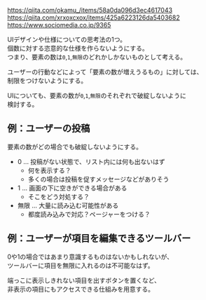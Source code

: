 <https://qiita.com/okamu_/items/58a0da096d3ec4617043>  
<https://qiita.com/xrxoxcxox/items/425a6223126da5403682>  
<https://www.sociomedia.co.jp/9365>

UIデザインや仕様についての思考法の1つ。  
個数に対する恣意的な仕様を作らないようにする。  
つまり、要素の数は`0`,`1`,`無限`のどれかしかないものとして考える。

ユーザーの行動などによって「要素の数が増えうるもの」に対しては、  
制限をつけないようにする。

UIについても、要素の数が`0`,`1`,`無限`のそれぞれで破綻しないように  
検討する。

## 例：ユーザーの投稿
要素の数がどの場合でも破綻しないようにする。

* 0 ... 投稿がない状態で、リスト内には何も出ないはず
	- 何を表示する？
	- 多くの場合は投稿を促すメッセージなどがありそう
* 1 ... 画面の下に空きができる場合がある
	- そこをどう対処する？
* 無限 ... 大量に読み込む可能性がある
	- 都度読み込みで対応？ページャーをつける？

## 例：ユーザーが項目を編集できるツールバー
0や1の場合ではあまり意識するものはないかもしれないが、  
ツールバーに項目を無限に入れるのは不可能なはず。

端っこに表示しきれない項目を出すボタンを置くなど、  
非表示の項目にもアクセスできる仕組みを用意する。